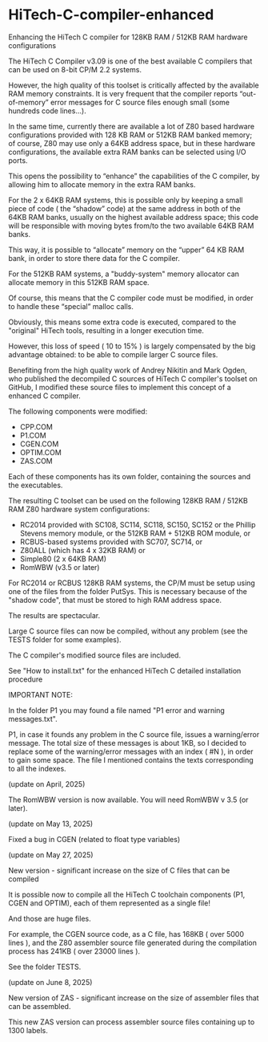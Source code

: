 # HiTech-C-compiler-enhanced
Enhancing the HiTech C compiler for 128KB RAM / 512KB RAM hardware configurations

The HiTech C Compiler v3.09 is one of the best available C compilers that can be used on 8-bit CP/M 2.2 systems.

However, the high quality of this toolset is critically affected by the available RAM memory constraints. It is very frequent that the compiler reports “out-of-memory” error messages for C source files enough small (some hundreds code lines…).

In the same time, currently there are available a lot of Z80 based hardware configurations provided with 128 KB RAM or 512KB RAM banked memory; of course, Z80 may use only a 64KB address space, but in these hardware configurations, the available extra RAM banks can be selected using I/O ports.

This opens the possibility to “enhance” the capabilities of the C compiler, by allowing him to allocate memory in the extra RAM banks.

For the 2 x 64KB RAM systems, this is possible only by keeping a small piece of code ( the “shadow” code) at the same address in both of the 64KB RAM banks, usually on the highest available address space; this code will be responsible with moving bytes from/to the two available 64KB RAM banks.

This way, it is possible to “allocate” memory on the “upper” 64 KB RAM bank, in order to store there data for the C compiler.

For the 512KB RAM systems, a "buddy-system" memory allocator can allocate memory in this 512KB RAM space.

Of course, this means that the C compiler code must be modified, in order to handle these “special” malloc calls.

Obviously, this means some extra code is executed, compared to the "original" HiTech tools, resulting in a longer execution time.

However, this loss of speed ( 10 to 15% ) is largely compensated by the big advantage obtained: to be able to compile larger C source files.

Benefiting from the high quality work of Andrey Nikitin and Mark Ogden, who published the decompiled C sources of HiTech C compiler's toolset on GitHub, I modified these source files to implement this concept of a enhanced C compiler.

The following components were modified:

- CPP.COM
- P1.COM
- CGEN.COM
- OPTIM.COM
- ZAS.COM

Each of these components has its own folder, containing the sources and the executables.

The resulting C toolset can be used on the following 128KB RAM / 512KB RAM Z80 hardware system configurations:

- RC2014 provided with SC108, SC114, SC118, SC150, SC152 or the Phillip Stevens memory module, or the 512KB RAM + 512KB ROM module, or
- RCBUS-based systems provided with SC707, SC714, or
- Z80ALL (which has 4 x 32KB RAM) or
- Simple80 (2 x 64KB RAM)
- RomWBW (v3.5 or later)

For RC2014 or RCBUS 128KB RAM systems, the CP/M must be setup using one of the files from the folder PutSys. This is necessary because of the "shadow code", that must be stored to high RAM address space.

The results are spectacular.

Large C source files can now be compiled, without any problem (see the TESTS folder for some examples).

The C compiler's modified source files are included.

See "How to install.txt" for the enhanced HiTech C detailed installation procedure

IMPORTANT NOTE:

In the folder P1 you may found a file named "P1 error and warning messages.txt".

P1, in case it founds any problem in the C source file, issues a warning/error message.
The total size of these messages is about 1KB, so I decided to replace some of the 
warning/error messages with an index ( #N ), in order to gain some space.
The file I mentioned contains the texts corresponding to all the indexes.

(update on April, 2025)

The RomWBW version is now available. You will need RomWBW v 3.5 (or later).

(update on May 13, 2025)

Fixed a bug in CGEN (related to float type variables)

(update on May 27, 2025)

New version - significant increase on the size of C files that can be compiled

It is possible now to compile all the HiTech C toolchain components (P1, CGEN and OPTIM), each of them represented as a single file!

And those are huge files.

For example, the CGEN source code, as a C file, has 168KB ( over 5000 lines ), 
and the Z80 assembler source file generated during the compilation process has 241KB ( over 23000 lines ).

See the folder TESTS.

(update on June 8, 2025)

New version of ZAS - significant increase on the size of assembler files that can be assembled.

This new ZAS version can process assembler source files containing up to 1300 labels.


